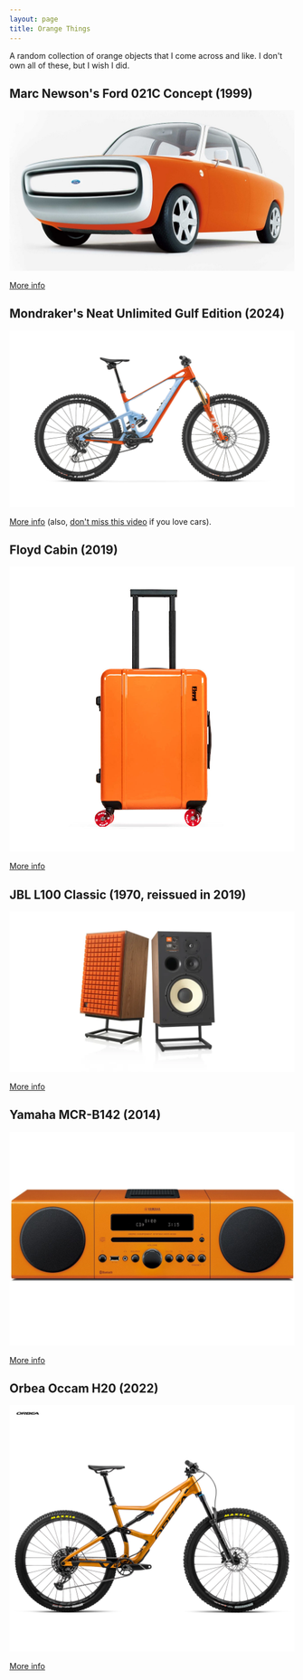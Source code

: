 ```yaml
---
layout: page
title: Orange Things
---
```


A random collection of orange objects that I come across and like. I don't own all of these, but I wish I did.

## Marc Newson's Ford 021C Concept (1999)

![Ford 021C Concept](/images/orange/ford_021c.jpg)

[More info](https://www.motortrend.com/vehicle-genres/1999-ford-021c-concept-details-history-photos/)

## Mondraker's Neat Unlimited Gulf Edition (2024)

![Mondraker Unlimited Gulf](/images/orange/mondraker_unlimited_gulf.jpg)

[More info](https://mondraker.com/wo/en/mondraker-unlimited-gulf) (also, [don't miss this video](https://www.youtube.com/watch?v=Rzdd6CnsLmw) if you love cars).

## Floyd Cabin (2019)

![Floyd Cabin](/images/orange/floyd_cabin.jpg)

[More info](https://floyd.one/products/floyd-cabin?wheels-color-initials=KO&variant=46658427912541)

## JBL L100 Classic (1970, reissued in 2019)

![JBL L100 Classic](/images/orange/jbl_l100.jpg)

[More info](https://www.jbl.com/bookshelf/L100+CLASSIC.html)

## Yamaha MCR-B142 (2014)

![Yamaha MCR-B142](/images/orange/yamaha_mcrb142.jpg)

[More info](https://europe.yamaha.com/en/products/audio_visual/hifi_systems/mcr-b142/index.html)

## Orbea Occam H20 (2022)

![Orbea Occam H20](/images/orange/orbea_occam.png)

[More info](https://www.orbea.com/int-en/bicycles/mountain/occam-sl/)

